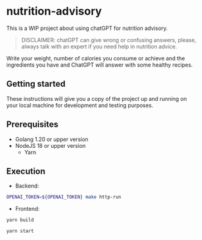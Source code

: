 # nutrition-advisory

This is a WIP project about using chatGPT for nutrition advisory.

> DISCLAIMER: chatGPT can give wrong or confusing answers, please, always talk with an expert if you need help in nutrition advice.

Write your weight, number of calories you consume or achieve and the ingredients you have and ChatGPT will answer with some healthy recipes.

## Getting started

These instructions will give you a copy of the project up and running on your local machine for development and testing purposes.

## Prerequisites

- Golang 1.20 or upper version
- NodeJS 18 or upper version
  - Yarn

## Execution

- Backend:

```bash
OPENAI_TOKEN=${OPENAI_TOKEN} make http-run
```

- Frontend:

```bash
yarn build

yarn start 
```
